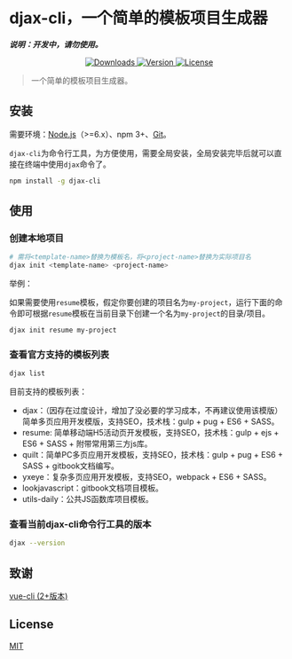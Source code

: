 # djax-cli，一个简单的模板项目生成器

***说明：开发中，请勿使用。***

<p align="center">
  <a href="https://npmcharts.com/compare/djax-cli?minimal=true">
    <img src="https://img.shields.io/npm/dm/djax-cli.svg" alt="Downloads">
  </a>
  <a href="https://www.npmjs.com/package/djax-cli">
    <img src="https://img.shields.io/npm/v/djax-cli.svg" alt="Version">
  </a>
  <a href="https://www.npmjs.com/package/djax-cli">
    <img src="https://img.shields.io/npm/l/djax-cli.svg" alt="License">
  </a>
</p>

> 一个简单的模板项目生成器。

## 安装

需要环境：[Node.js](https://nodejs.org/en/)（>=6.x）、npm 3+、[Git](https://git-scm.com/)。

`djax-cli`为命令行工具，为方便使用，需要全局安装，全局安装完毕后就可以直接在终端中使用`djax`命令了。

``` bash
npm install -g djax-cli
```

## 使用

### 创建本地项目

``` bash
# 需将<template-name>替换为模板名，将<project-name>替换为实际项目名
djax init <template-name> <project-name>
```

举例：

如果需要使用`resume`模板，假定你要创建的项目名为`my-project`，运行下面的命令即可根据`resume`模板在当前目录下创建一个名为`my-project`的目录/项目。

``` bash
djax init resume my-project
```

### 查看官方支持的模板列表

``` bash
djax list
```

目前支持的模板列表：

- djax：（因存在过度设计，增加了没必要的学习成本，不再建议使用该模版）简单多页应用开发模版，支持SEO，技术栈：gulp + pug + ES6 + SASS。
- resume: 简单移动端H5活动页开发模板，支持SEO，技术栈：gulp + ejs + ES6 + SASS + 附带常用第三方js库。
- quilt：简单PC多页应用开发模板，支持SEO，技术栈：gulp + pug + ES6 + SASS + gitbook文档编写。
- yxeye：复杂多页应用开发模板，支持SEO，webpack + ES6 + SASS。
- lookjavascript：gitbook文档项目模板。
- utils-daily：公共JS函数库项目模板。

### 查看当前djax-cli命令行工具的版本

``` bash
djax --version
```

## 致谢

[vue-cli (2+版本)](https://github.com/vuejs/vue-cli)

## License

[MIT](http://opensource.org/licenses/MIT)
